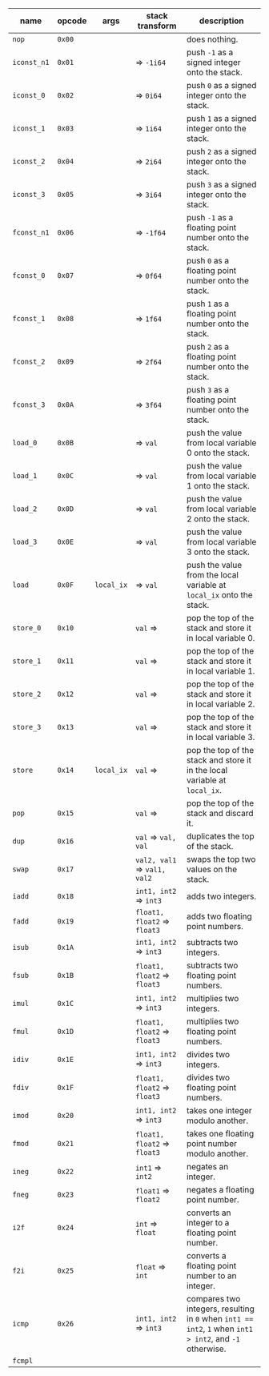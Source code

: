 | name        | opcode | args       | stack transform             | description                                                                                              |
| ----------- | ------ | ---------- | --------------------------- | -------------------------------------------------------------------------------------------------------- |
| `nop`       | `0x00` |            |                             | does nothing.                                                                                            |
| `iconst_n1` | `0x01` |            | ⇒ `-1i64`                   | push `-1` as a signed integer onto the stack.                                                            |
| `iconst_0`  | `0x02` |            | ⇒ `0i64`                    | push `0` as a signed integer onto the stack.                                                             |
| `iconst_1`  | `0x03` |            | ⇒ `1i64`                    | push `1` as a signed integer onto the stack.                                                             |
| `iconst_2`  | `0x04` |            | ⇒ `2i64`                    | push `2` as a signed integer onto the stack.                                                             |
| `iconst_3`  | `0x05` |            | ⇒ `3i64`                    | push `3` as a signed integer onto the stack.                                                             |
| `fconst_n1` | `0x06` |            | ⇒ `-1f64`                   | push `-1` as a floating point number onto the stack.                                                     |
| `fconst_0`  | `0x07` |            | ⇒ `0f64`                    | push `0` as a floating point number onto the stack.                                                      |
| `fconst_1`  | `0x08` |            | ⇒ `1f64`                    | push `1` as a floating point number onto the stack.                                                      |
| `fconst_2`  | `0x09` |            | ⇒ `2f64`                    | push `2` as a floating point number onto the stack.                                                      |
| `fconst_3`  | `0x0A` |            | ⇒ `3f64`                    | push `3` as a floating point number onto the stack.                                                      |
| `load_0`    | `0x0B` |            | ⇒ `val`                     | push the value from local variable 0 onto the stack.                                                     |
| `load_1`    | `0x0C` |            | ⇒ `val`                     | push the value from local variable 1 onto the stack.                                                     |
| `load_2`    | `0x0D` |            | ⇒ `val`                     | push the value from local variable 2 onto the stack.                                                     |
| `load_3`    | `0x0E` |            | ⇒ `val`                     | push the value from local variable 3 onto the stack.                                                     |
| `load`      | `0x0F` | `local_ix` | ⇒ `val`                     | push the value from the local variable at `local_ix` onto the stack.                                     |
| `store_0`   | `0x10` |            | `val` ⇒                     | pop the top of the stack and store it in local variable 0.                                               |
| `store_1`   | `0x11` |            | `val` ⇒                     | pop the top of the stack and store it in local variable 1.                                               |
| `store_2`   | `0x12` |            | `val` ⇒                     | pop the top of the stack and store it in local variable 2.                                               |
| `store_3`   | `0x13` |            | `val` ⇒                     | pop the top of the stack and store it in local variable 3.                                               |
| `store`     | `0x14` | `local_ix` | `val` ⇒                     | pop the top of the stack and store it in the local variable at `local_ix`.                               |
| `pop`       | `0x15` |            | `val` ⇒                     | pop the top of the stack and discard it.                                                                 |
| `dup`       | `0x16` |            | `val` ⇒ `val, val`          | duplicates the top of the stack.                                                                         |
| `swap`      | `0x17` |            | `val2, val1` ⇒ `val1, val2` | swaps the top two values on the stack.                                                                   |
| `iadd`      | `0x18` |            | `int1, int2` ⇒ `int3`       | adds two integers.                                                                                       |
| `fadd`      | `0x19` |            | `float1, float2` ⇒ `float3` | adds two floating point numbers.                                                                         |
| `isub`      | `0x1A` |            | `int1, int2` ⇒ `int3`       | subtracts two integers.                                                                                  |
| `fsub`      | `0x1B` |            | `float1, float2` ⇒ `float3` | subtracts two floating point numbers.                                                                    |
| `imul`      | `0x1C` |            | `int1, int2` ⇒ `int3`       | multiplies two integers.                                                                                 |
| `fmul`      | `0x1D` |            | `float1, float2` ⇒ `float3` | multiplies two floating point numbers.                                                                   |
| `idiv`      | `0x1E` |            | `int1, int2` ⇒ `int3`       | divides two integers.                                                                                    |
| `fdiv`      | `0x1F` |            | `float1, float2` ⇒ `float3` | divides two floating point numbers.                                                                      |
| `imod`      | `0x20` |            | `int1, int2` ⇒ `int3`       | takes one integer modulo another.                                                                        |
| `fmod`      | `0x21` |            | `float1, float2` ⇒ `float3` | takes one floating point number modulo another.                                                          |
| `ineg`      | `0x22` |            | `int1` ⇒ `int2`             | negates an integer.                                                                                      |
| `fneg`      | `0x23` |            | `float1` ⇒ `float2`         | negates a floating point number.                                                                         |
| `i2f`       | `0x24` |            | `int` ⇒ `float`             | converts an integer to a floating point number.                                                          |
| `f2i`       | `0x25` |            | `float` ⇒ `int`             | converts a floating point number to an integer.                                                          |
| `icmp`      | `0x26` |            | `int1, int2` ⇒ `int3`       | compares two integers, resulting in `0` when `int1 == int2`, `1` when `int1 > int2`, and `-1` otherwise. |
| `fcmpl`
